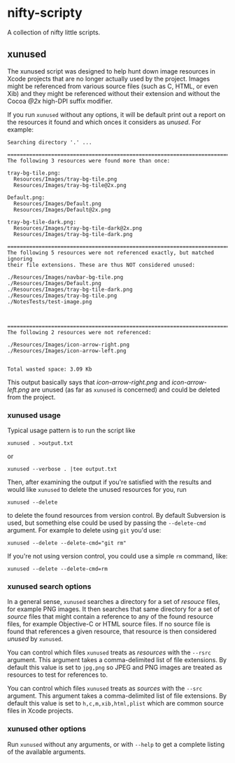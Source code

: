 # nifty-scripty

A collection of nifty little scripts.

## xunused

The xunused script was designed to help hunt down image resources in
Xcode projects that are no longer actually used by the project. Images
might be referenced from various source files (such as C, HTML, or even
Xib) and they might be referenced without their extension and without
the Cocoa *@2x* high-DPI suffix modifier.

If you run `xunused` without any options, it will be default print out a
report on the resources it found and which onces it considers as
_unused_. For example: 

	Searching directory '.' ...

	===============================================================================
	The following 3 resources were found more than once:

	tray-bg-tile.png:
	  Resources/Images/tray-bg-tile.png
	  Resources/Images/tray-bg-tile@2x.png

	Default.png:
	  Resources/Images/Default.png
	  Resources/Images/Default@2x.png

	tray-bg-tile-dark.png:
	  Resources/Images/tray-bg-tile-dark@2x.png
	  Resources/Images/tray-bg-tile-dark.png

	===============================================================================
	The following 5 resources were not referenced exactly, but matched ignoring
	their file extensions. These are thus NOT considered unused:

	./Resources/Images/navbar-bg-tile.png
	./Resources/Images/Default.png
	./Resources/Images/tray-bg-tile-dark.png
	./Resources/Images/tray-bg-tile.png
	./NotesTests/test-image.png



	===============================================================================
	The following 2 resources were not referenced:

	./Resources/Images/icon-arrow-right.png
	./Resources/Images/icon-arrow-left.png


	Total wasted space: 3.09 Kb

This output basically says that *icon-arrow-right.png* and
*icon-arrow-left.png* are unused (as far as `xunused` is concerned) and
could be deleted from the project.

### xunused usage

Typical usage pattern is to run the script like

	xunused . >output.txt

or

	xunused --verbose . |tee output.txt

Then, after examining the output if you're satisfied with the results
and would like `xunused` to delete the unused resources for you, run

	xunused --delete

to delete the found resources from version control. By default
Subversion is used, but something else could be used by passing the
`--delete-cmd` argument. For example to delete using `git` you'd use:

	xunused --delete --delete-cmd="git rm"

If you're not using version control, you could use a simple `rm`
command, like:

	xunused --delete --delete-cmd=rm
	
### xunused search options

In a general sense, `xunused` searches a directory for a set of
*resouce* files, for example PNG images. It then searches that same
directory for a set of *source* files that might contain a reference to
any of the found resource files, for example Objective-C or HTML source
files. If no source file is found that references a given resource, that
resource is then considered _unused_ by `xunused`.

You can control which files `xunused` treats as *resources* with the
`--rsrc` argument. This argument takes a comma-delimited list of file
extensions. By default this value is set to `jpg,png` so JPEG and PNG
images are treated as resources to test for references to.

You can control which files `xunused` treats as *sources* with the
`--src` argument. This argument takes a comma-delimited list of file
extensions. By default this value is set to `h,c,m,xib,html,plist` which
are common source files in Xcode projects.

### xunused other options

Run `xunused` without any arguments, or with `--help` to get a complete
listing of the available arguments.
